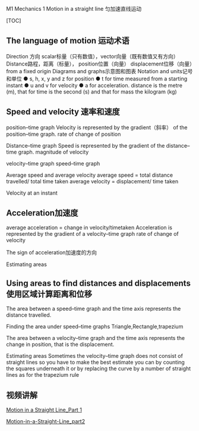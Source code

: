 M1 Mechanics 1
Motion in a straight line 匀加速直线运动

[TOC]

## The language of motion 运动术语
Direction 方向
scalar标量（只有数值），vector向量（既有数值又有方向）
Distance路程，距离（标量），
position位置（向量）
displacement位移（向量）from a fixed origin
Diagrams and graphs示意图和图表
Notation and units记号和单位
● s, h, x, y and z for position
● t for time measured from a starting instant
● u and v for velocity
● a for acceleration.
distance is the metre (m), that for time is the second (s) and that for mass the kilogram (kg)

## Speed and velocity 速率和速度
position–time graph
Velocity is represented by the gradient（斜率） of the position–time graph.
rate of change of position

Distance–time graph
Speed is represented by the gradient of the distance–time graph.
magnitude of velocity

velocity–time graph
speed–time graph

Average speed and average velocity
average speed = total distance travelled/ total time taken
average velocity = displacement/ time taken

Velocity at an instant


## Acceleration加速度
average acceleration = change in velocity/timetaken
Acceleration is represented by the gradient of a velocity–time graph
rate of change of velocity

The sign of acceleration加速度的方向

Estimating areas
## Using areas to find distances and displacements使用区域计算距离和位移
The area between a speed–time graph and the time axis represents the distance travelled.

Finding the area under speed–time graphs
Triangle,Rectangle,trapezium

The area between a velocity–time graph and the time axis represents the change in position, that is the displacement.

Estimating areas
Sometimes the velocity–time graph does not consist of straight lines so you have to make the best estimate you can by counting the squares underneath it or by replacing the curve by a number of straight lines as for the trapezium rule 

## 视频讲解
[Motion in a Straight Line_Part 1](https://www.iqiyi.com/w_19s5tpj8e1.html)

[Motion-in-a-Straight-Line_part2](https://www.iqiyi.com/w_19s5tpj7hd.html)